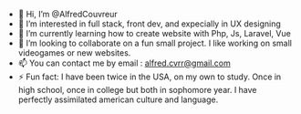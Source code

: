 - 👋 Hi, I’m @AlfredCouvreur
- 👀 I’m interested in full stack, front dev, and expecially in UX designing
- 🌱 I’m currently learning how to create website with Php, Js, Laravel, Vue
- 💞️ I’m looking to collaborate on a fun small project. I like working on small videogames or new websites.
- 📫 You can contact me by email : alfred.cvrr@gmail.com
- ⚡ Fun fact: I have been twice in the USA, on my own to study. Once in high school, once in college but both in sophomore year. I have perfectly assimilated american culture and language.
